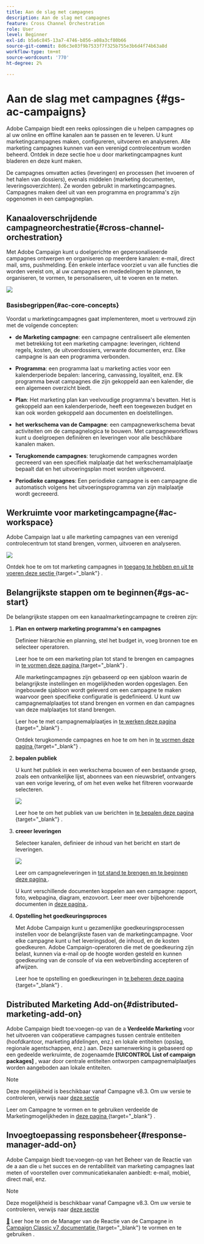 ```yaml
---
title: Aan de slag met campagnes
description: Aan de slag met campagnes
feature: Cross Channel Orchestration
role: User
level: Beginner
exl-id: b5a6c845-13a7-4746-b856-a08a3cf80b66
source-git-commit: 8d6c3e03f9b7533f7f325b755e3b6d4f74b63a8d
workflow-type: tm+mt
source-wordcount: '770'
ht-degree: 2%

---
```


# Aan de slag met campagnes {#gs-ac-campaigns}

Adobe Campaign biedt een reeks oplossingen die u helpen campagnes op al uw online en offline kanalen aan te passen en te leveren. U kunt marketingcampagnes maken, configureren, uitvoeren en analyseren. Alle marketing campagnes kunnen van een verenigd controlecentrum worden beheerd. Ontdek in deze sectie hoe u door marketingcampagnes kunt bladeren en deze kunt maken.

De campagnes omvatten acties (leveringen) en processen (het invoeren of het halen van dossiers), evenals middelen (marketing documenten, leveringsoverzichten). Ze worden gebruikt in marketingcampagnes. Campagnes maken deel uit van een programma en programma&#39;s zijn opgenomen in een campagneplan.

## Kanaaloverschrijdende campagneorchestratie{#cross-channel-orchestration}

Met Adobe Campaign kunt u doelgerichte en gepersonaliseerde campagnes ontwerpen en organiseren op meerdere kanalen: e-mail, direct mail, sms, pushmelding. Één enkele interface voorziet u van alle functies die worden vereist om, al uw campagnes en mededelingen te plannen, te organiseren, te vormen, te personaliseren, uit te voeren en te meten.

![](assets/campaign-tab.png)

### Basisbegrippen{#ac-core-concepts}

Voordat u marketingcampagnes gaat implementeren, moet u vertrouwd zijn met de volgende concepten:

* **de Marketing campagne**: een campagne centraliseert alle elementen met betrekking tot een marketing campagne: leveringen, richtend regels, kosten, de uitvoerdossiers, verwante documenten, enz. Elke campagne is aan een programma verbonden.

* **Programma**: een programma laat u marketing acties voor een kalenderperiode bepalen: lancering, canvassing, loyaliteit, enz. Elk programma bevat campagnes die zijn gekoppeld aan een kalender, die een algemeen overzicht biedt.

* **Plan**: Het marketing plan kan veelvoudige programma&#39;s bevatten. Het is gekoppeld aan een kalenderperiode, heeft een toegewezen budget en kan ook worden gekoppeld aan documenten en doelstellingen.

* **het werkschema van de Campagne**: een campagnewerkschema bevat activiteiten om de campagnelogica te bouwen. Met campagneworkflows kunt u doelgroepen definiëren en leveringen voor alle beschikbare kanalen maken.

* **Terugkomende campagnes**: terugkomende campagnes worden gecreeerd van een specifiek malplaatje dat het werkschemamalplaatje bepaalt dat en het uitvoeringsplan moet worden uitgevoerd.

* **Periodieke campagnes**: Een periodieke campagne is een campagne die automatisch volgens het uitvoeringsprogramma van zijn malplaatje wordt gecreeerd.

## Werkruimte voor marketingcampagne{#ac-workspace}

Adobe Campaign laat u alle marketing campagnes van een verenigd controlecentrum tot stand brengen, vormen, uitvoeren en analyseren.

![](assets/calendar.png)

Ontdek hoe te om tot marketing campagnes in [ toegang te hebben en uit te voeren deze sectie ](https://experienceleague.adobe.com/docs/campaign/automation/campaign-orchestration/set-up-campaigns.html?lang=nl-NL){target="_blank"} .

## Belangrijkste stappen om te beginnen{#gs-ac-start}

De belangrijkste stappen om een kanaalmarketingcampagne te creëren zijn:

1. **Plan en ontwerp marketing programma&#39;s en campagnes**

   Definieer hiërarchie en planning, stel het budget in, voeg bronnen toe en selecteer operatoren.

   Leer hoe te om een marketing plan tot stand te brengen en campagnes in [ te vormen deze pagina ](https://experienceleague.adobe.com/docs/campaign/automation/campaign-orchestration/marketing-campaign-create.html?lang=nl-NL){target="_blank"} .

   Alle marketingcampagnes zijn gebaseerd op een sjabloon waarin de belangrijkste instellingen en mogelijkheden worden opgeslagen. Een ingebouwde sjabloon wordt geleverd om een campagne te maken waarvoor geen specifieke configuratie is gedefinieerd. U kunt uw campagnemalplaatjes tot stand brengen en vormen en dan campagnes van deze malplaatjes tot stand brengen.

   Leer hoe te met campagnemalplaatjes in [ te werken deze pagina ](https://experienceleague.adobe.com/docs/campaign/automation/campaign-orchestration/marketing-campaign-templates.html?lang=nl-NL){target="_blank"} .

   Ontdek terugkomende campagnes en hoe te om hen in [ te vormen deze pagina ](https://experienceleague.adobe.com/docs/campaign/automation/campaign-orchestration/recurring-periodic-campaigns.html?lang=nl-NL){target="_blank"} .

1. **bepalen publiek**

   U kunt het publiek in een werkschema bouwen of een bestaande groep, zoals een ontvankelijke lijst, abonnees van een nieuwsbrief, ontvangers van een vorige levering, of om het even welke het filtreren voorwaarde selecteren.

   ![](assets/campaign-wf.png)

   Leer hoe te om het publiek van uw berichten in [ te bepalen deze pagina ](https://experienceleague.adobe.com/docs/campaign/automation/campaign-orchestration/marketing-campaign-target.html?lang=nl-NL){target="_blank"} .

1. **creeer leveringen**

   Selecteer kanalen, definieer de inhoud van het bericht en start de leveringen.

   ![](assets/campaign-dashboard.png)

   Leer om campagneleveringen in [ tot stand te brengen en te beginnen deze pagina ](../../automation/campaigns/marketing-campaign-deliveries.md).

   U kunt verschillende documenten koppelen aan een campagne: rapport, foto, webpagina, diagram, enzovoort. Leer meer over bijbehorende documenten in [ deze pagina ](../../automation/campaigns/marketing-campaign-assets.md).

1. **Opstelling het goedkeuringsproces**

   Met Adobe Campaign kunt u gezamenlijke goedkeuringsprocessen instellen voor de belangrijkste fasen van de marketingcampagne. Voor elke campagne kunt u het leveringsdoel, de inhoud, en de kosten goedkeuren. Adobe Campaign-operatoren die met de goedkeuring zijn belast, kunnen via e-mail op de hoogte worden gesteld en kunnen goedkeuring van de console of via een webverbinding accepteren of afwijzen.

   Leer hoe te opstelling en goedkeuringen in [ te beheren deze pagina ](https://experienceleague.adobe.com/docs/campaign/automation/campaign-orchestration/marketing-campaign-approval.html?lang=nl-NL#campaign-orchestration){target="_blank"} .


## Distributed Marketing Add-on{#distributed-marketing-add-on}

Adobe Campaign biedt toe:voegen-op van de a **Verdeelde Marketing** voor het uitvoeren van coöperatieve campagnes tussen centrale entiteiten (hoofdkantoor, marketing afdelingen, enz.) en lokale entiteiten (opslag, regionale agentschappen, enz.) aan. Deze samenwerking is gebaseerd op een gedeelde werkruimte, de zogenaamde **[!UICONTROL List of campaign packages]** , waar door centrale entiteiten ontworpen campagnemalplaatjes worden aangeboden aan lokale entiteiten.

>[!NOTE]
>
>Deze mogelijkheid is beschikbaar vanaf Campagne v8.3. Om uw versie te controleren, verwijs naar [ deze sectie ](compatibility-matrix.md#how-to-check-your-campaign-version-and-buildversion)

Leer om Campagne te vormen en te gebruiken verdeelde de Marketingmogelijkheden in [ deze pagina ](https://experienceleague.adobe.com/docs/campaign/automation/distributed-marketing/about-distributed-marketing.html?lang=nl-NL){target="_blank"} .

## Invoegtoepassing responsbeheer{#response-manager-add-on}

Adobe Campaign biedt toe:voegen-op van het Beheer van de Reactie van de a **&#x200B;**&#x200B;aan die u het succes en de rentabiliteit van marketing campagnes laat meten of voorstellen over communicatiekanalen aanbiedt: e-mail, mobiel, direct mail, enz.

>[!NOTE]
>
>Deze mogelijkheid is beschikbaar vanaf Campagne v8.3. Om uw versie te controleren, verwijs naar [ deze sectie ](compatibility-matrix.md#how-to-check-your-campaign-version-and-buildversion)

[&#128279;](../assets/do-not-localize/book.png) Leer hoe te om de Manager van de Reactie van de Campagne in [ Campaign Classic v7 documentatie ](https://experienceleague.adobe.com/docs/campaign-classic/using/response-manager/about-response-manager.html?lang=nl-NL){target="_blank"} te vormen en te gebruiken .
